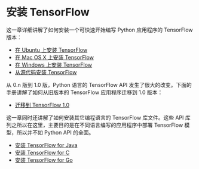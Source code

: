 # 安装 TensorFlow

这一章详细讲解了如何安装一个可快速开始编写 Python 应用程序的 TensorFlow 版本：

  * [在 Ubuntu 上安装 TensorFlow](install_linux)
  * [在 Mac OS X 上安装 TensorFlow](install_mac)
  * [在 Windows 上安装 TensorFlow](install_windows)
  * [从源代码安装 TensorFlow](install_sources)

从 0.n 版到 1.0 版，Python 语言的 TensorFlow API 发生了很大的改变。下面的手册讲解了如何从旧版本的 TensorFlow 应用程序迁移到 1.0 版本：

  * [迁移到 TensorFlow 1.0](migration)

这一章同时还讲解了如何安装其它编程语言的 TensorFlow 库文件。这些 API 库列之所以在这里，主要目的是在不同语言编写的应用程序中部署 TensorFlow 模型，所以并不如 Python API 的全面。

  * [安装 TensorFlow for Java](install_java)
  * [安装 TensorFlow for C](install_c)
  * [安装 TensorFlow for Go](install_go)
